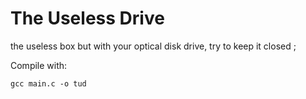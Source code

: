 # The Useless Drive
the useless box but with your optical disk drive, try to keep it closed ;

Compile with:
```
gcc main.c -o tud
```
